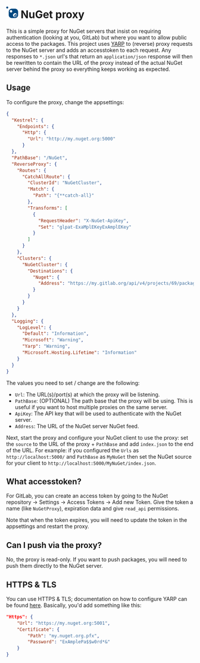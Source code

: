# <img src="logo.svg" width="32"> NuGet proxy

This is a simple proxy for NuGet servers that insist on requiring authentication (looking at you, GitLab) but where you want to allow public access to the packages. This project uses [YARP](https://microsoft.github.io/reverse-proxy/index.html) to (reverse) proxy requests to the NuGet server and adds an accesstoken to each request. Any responses to `*.json` url's that return an `application/json` response will then be rewritten to contain the URL of the proxy instead of the actual NuGet server behind the proxy so everything keeps working as expected.

## Usage

To configure the proxy, change the appsettings:

```json
{
  "Kestrel": {
    "Endpoints": {
      "Http": {
        "Url": "http://my.nuget.org:5000"
      }
  },
  "PathBase": "/NuGet",
  "ReverseProxy": {
    "Routes": {
      "CatchAllRoute": {
        "ClusterId": "NuGetCluster",
        "Match": {
          "Path": "{**catch-all}"
        },
        "Transforms": [
          {
            "RequestHeader": "X-NuGet-ApiKey",
            "Set": "glpat-ExaMplEKeyExAmplEKey"
          }
        ]
      }
    },
    "Clusters": {
      "NuGetCluster": {
        "Destinations": {
          "Nuget": {
            "Address": "https://my.gitlab.org/api/v4/projects/69/packages/nuget"
          }
        }
      }
    }
  },
  "Logging": {
    "LogLevel": {
      "Default": "Information",
      "Microsoft": "Warning",
      "Yarp": "Warning",
      "Microsoft.Hosting.Lifetime": "Information"
    }
  }
}
```

The values you need to set / change are the following:

* `Url`: The URL(s)/port(s) at which the proxy will be listening.
* `PathBase`: (OPTIONAL) The path base that the proxy will be using. This is useful if you want to host multiple proxies on the same server.
* `ApiKey`: The API key that will be used to authenticate with the NuGet server.
* `Address`: The URL of the NuGet server NuGet feed.

Next, start the proxy and configure your NuGet client to use the proxy: set the `source` to the URL of the proxy + `PathBase` and add `index.json` to the end of the URL. For example: if you configured the `Urls` as `http://localhost:5000/` and `PathBase` as `MyNuGet` then set the NuGet source for your client to `http://localhost:5000/MyNuGet/index.json`.

## What accesstoken?

For GitLab, you can create an access token by going to the NuGet repository -> Settings -> Access Tokens -> Add new Token. Give the token a name (like `NuGetProxy`), expiration data and give `read_api` permissions.

Note that when the token expires, you will need to update the token in the appsettings and restart the proxy.

## Can I push via the proxy?

No, the proxy is read-only. If you want to push packages, you will need to push them directly to the NuGet server.

## HTTPS & TLS

You can use HTTPS & TLS; documentation on how to configure YARP can be found [here](https://microsoft.github.io/reverse-proxy/articles/https-tls.html). Basically, you'd add something like this:

```json
"Https": {
    "Url": "https://my.nuget.org:5001",
    "Certificate": {
        "Path": "my.nuget.org.pfx",
        "Password": "ExAmplePa$$w0rd*&"
    }
}
```